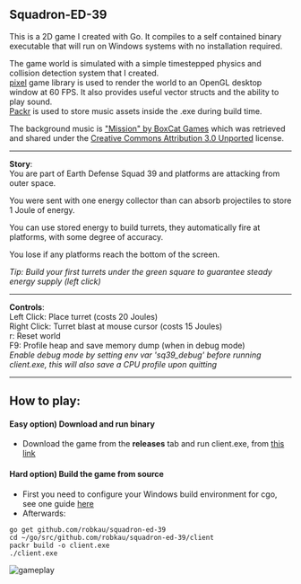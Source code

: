 Squadron-ED-39
----  

This is a 2D game I created with Go. It compiles to a self contained binary executable that will run on Windows systems with no installation required. 

The game world is simulated with a simple timestepped physics and collision detection system that I created.   
[pixel](https://github.com/faiface/pixel) game library is used to render the world to an OpenGL desktop window at 60 FPS. It also provides useful vector structs and the ability to play sound.  
[Packr](https://github.com/gobuffalo/packr) is used to store music assets inside the .exe during build time.

The background music is ["Mission" by BoxCat Games](https://boxcat.bandcamp.com/track/mission) which was retrieved and shared under the [Creative Commons Attribution 3.0 Unported](https://creativecommons.org/licenses/by/3.0/) license.


---

**Story**:  
You are part of Earth Defense Squad 39 and platforms are attacking from outer space.

You were sent with one energy collector than can absorb projectiles to store 1 Joule of energy.

You can use stored energy to build turrets, they automatically fire at platforms, with some degree of accuracy.

You lose if any platforms reach the bottom of the screen.  

*Tip: Build your first turrets under the green square to guarantee steady energy supply (left click)*

---

**Controls**:  
Left Click: Place turret (costs 20 Joules)  
Right Click: Turret blast at mouse cursor (costs 15 Joules)  
r: Reset world  
F9: Profile heap and save memory dump (when in debug mode)  
*Enable debug mode by setting env var 'sq39_debug' before running client.exe, this will also save a CPU profile upon quitting*
  
---

## How to play:
#### Easy option) Download and run binary
 - Download the game from the **releases** tab and run client.exe, from [this link](https://github.com/robkau/squadron-ed-39/releases/download/0.1/client.exe)


#### Hard option) Build the game from source
 - First you need to configure your Windows build environment for cgo, see one guide [here](https://github.com/faiface/pixel/wiki/Building-Pixel-on-Windows)  
 - Afterwards:
```
go get github.com/robkau/squadron-ed-39
cd ~/go/src/github.com/robkau/squadron-ed-39/client  
packr build -o client.exe
./client.exe
```

![gameplay](https://github.com/robkau/squadron-ed-39/blob/master/gameplay.gif)